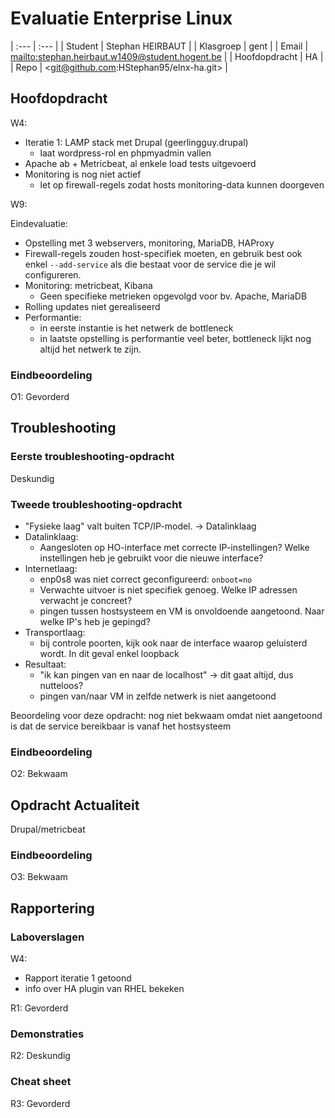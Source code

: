 # Evaluatie Enterprise Linux

| :---          | :---                                              |
| Student       | Stephan HEIRBAUT                                  |
| Klasgroep     | gent                                              |
| Email         | <mailto:stephan.heirbaut.w1409@student.hogent.be> |
| Hoofdopdracht | HA                                                |
| Repo          | <git@github.com:HStephan95/elnx-ha.git>           |

## Hoofdopdracht

W4:

- Iteratie 1: LAMP stack met Drupal (geerlingguy.drupal)
    - laat wordpress-rol en phpmyadmin vallen
- Apache ab + Metricbeat, al enkele load tests uitgevoerd
- Monitoring is nog niet actief
    - let op firewall-regels zodat hosts monitoring-data kunnen doorgeven

W9:

Eindevaluatie:

- Opstelling met 3 webservers, monitoring, MariaDB, HAProxy
- Firewall-regels zouden host-specifiek moeten, en gebruik best ook enkel `--add-service` als die bestaat voor de service die je wil configureren.
- Monitoring: metricbeat, Kibana
    - Geen specifieke metrieken opgevolgd voor bv. Apache, MariaDB
- Rolling updates niet gerealiseerd
- Performantie:
    - in eerste instantie is het netwerk de bottleneck
    - in laatste opstelling is performantie veel beter, bottleneck lijkt nog altijd het netwerk te zijn.

### Eindbeoordeling

O1: Gevorderd

## Troubleshooting

### Eerste troubleshooting-opdracht

Deskundig

### Tweede troubleshooting-opdracht

- "Fysieke laag" valt buiten TCP/IP-model. -> Datalinklaag
- Datalinklaag:
    - Aangesloten op HO-interface met correcte IP-instellingen? Welke instellingen heb je gebruikt voor die nieuwe interface?
- Internetlaag:
    - enp0s8 was niet correct geconfigureerd: `onboot=no`
    - Verwachte uitvoer is niet specifiek genoeg. Welke IP adressen verwacht je concreet?
    - pingen tussen hostsysteem en VM is onvoldoende aangetoond. Naar welke IP's heb je gepingd?
- Transportlaag:
    - bij controle poorten, kijk ook naar de interface waarop geluisterd wordt. In dit geval enkel loopback
- Resultaat:
    - "ik kan pingen van en naar de localhost" -> dit gaat altijd, dus nutteloos?
    - pingen van/naar VM in zelfde netwerk is niet aangetoond

Beoordeling voor deze opdracht: nog niet bekwaam omdat niet aangetoond is dat de service bereikbaar is vanaf het hostsysteem

### Eindbeoordeling

O2: Bekwaam

## Opdracht Actualiteit

Drupal/metricbeat

### Eindbeoordeling

O3: Bekwaam

## Rapportering

### Laboverslagen

W4:

- Rapport iteratie 1 getoond
- info over HA plugin van RHEL bekeken

R1: Gevorderd

### Demonstraties

R2: Deskundig

### Cheat sheet

R3: Gevorderd

